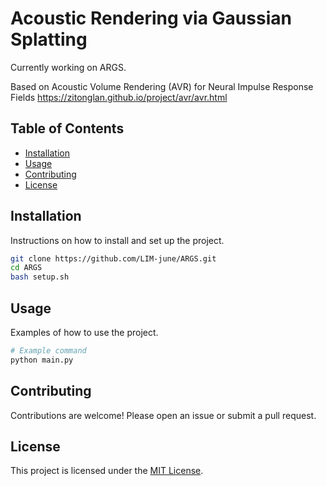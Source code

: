 # Acoustic Rendering via Gaussian Splatting

Currently working on ARGS.

Based on Acoustic Volume Rendering (AVR) for Neural Impulse Response Fields
https://zitonglan.github.io/project/avr/avr.html

## Table of Contents

- [Installation](#installation)
- [Usage](#usage)
- [Contributing](#contributing)
- [License](#license)

## Installation

Instructions on how to install and set up the project.

```bash
git clone https://github.com/LIM-june/ARGS.git
cd ARGS
bash setup.sh
```

## Usage

Examples of how to use the project.

```bash
# Example command
python main.py
```

## Contributing

Contributions are welcome! Please open an issue or submit a pull request.

## License

This project is licensed under the [MIT License](LICENSE).